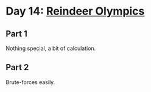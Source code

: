# Day 14: [Reindeer Olympics](https://adventofcode.com/2015/day/14)

## Part 1

Nothing special, a bit of calculation.

## Part 2

Brute-forces easily.